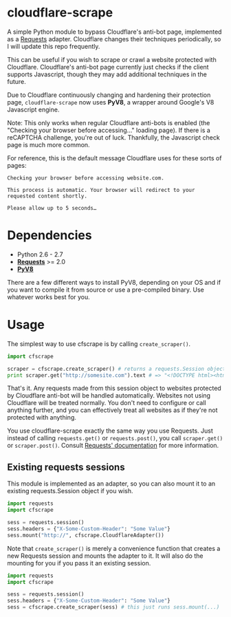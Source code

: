 cloudflare-scrape
=================

A simple Python module to bypass Cloudflare's anti-bot page, implemented as a [Requests](https://github.com/kennethreitz/requests) adapter. Cloudflare changes their techniques periodically, so I will update this repo frequently.

This can be useful if you wish to scrape or crawl a website protected with Cloudflare. Cloudflare's anti-bot page currently just checks if the client supports Javascript, though they may add additional techniques in the future.

Due to Cloudflare continuously changing and hardening their protection page, `cloudflare-scrape` now uses **PyV8**, a wrapper around Google's V8 Javascript engine.

Note: This only works when regular Cloudflare anti-bots is enabled (the "Checking your browser before accessing..." loading page). If there is a reCAPTCHA challenge, you're out of luck. Thankfully, the Javascript check page is much more common.

For reference, this is the default message Cloudflare uses for these sorts of pages:

    Checking your browser before accessing website.com.

    This process is automatic. Your browser will redirect to your requested content shortly.

    Please allow up to 5 seconds…

Dependencies
============

* Python 2.6 - 2.7
* **[Requests](https://github.com/kennethreitz/requests)** >= 2.0
* **[PyV8](https://code.google.com/p/pyv8/)**

There are a few different ways to install PyV8, depending on your OS and if you want to compile it from source or use a pre-compiled binary. Use whatever works best for you.

Usage
=====

The simplest way to use cfscrape is by calling `create_scraper()`.

```python
import cfscrape

scraper = cfscrape.create_scraper() # returns a requests.Session object
print scraper.get("http://somesite.com").text # => "<!DOCTYPE html><html><head>..."
```

That's it. Any requests made from this session object to websites protected by Cloudflare anti-bot will be handled automatically. Websites not using Cloudflare will be treated normally. You don't need to configure or call anything further, and you can effectively treat all websites as if they're not protected with anything.

You use cloudflare-scrape exactly the same way you use Requests. Just instead of calling `requests.get()` or `requests.post()`, you call `scraper.get()` or `scraper.post()`. Consult [Requests' documentation](http://docs.python-requests.org/en/latest/user/quickstart/) for more information.

## Existing requests sessions

This module is implemented as an adapter, so you can also mount it to an existing requests.Session object if you wish.

```python
import requests
import cfscrape

sess = requests.session()
sess.headers = {"X-Some-Custom-Header": "Some Value"}
sess.mount("http://", cfscrape.CloudflareAdapter())
```

Note that `create_scraper()` is merely a convenience function that creates a new Requests session and mounts the adapter to it. It will also do the mounting for you if you pass it an existing session.

```python
import requests
import cfscrape

sess = requests.session()
sess.headers = {"X-Some-Custom-Header": "Some Value"}
sess = cfscrape.create_scraper(sess) # this just runs sess.mount(...)
```
